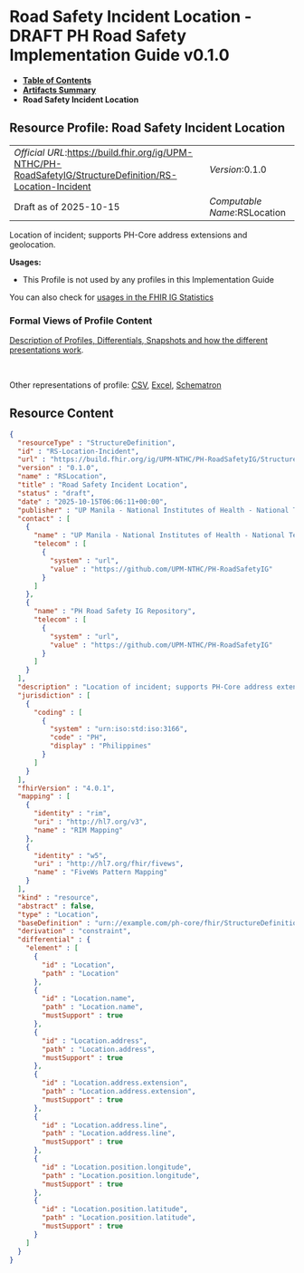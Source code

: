 # Road Safety Incident Location - DRAFT PH Road Safety Implementation Guide v0.1.0

* [**Table of Contents**](toc.md)
* [**Artifacts Summary**](artifacts.md)
* **Road Safety Incident Location**

## Resource Profile: Road Safety Incident Location 

| | |
| :--- | :--- |
| *Official URL*:https://build.fhir.org/ig/UPM-NTHC/PH-RoadSafetyIG/StructureDefinition/RS-Location-Incident | *Version*:0.1.0 |
| Draft as of 2025-10-15 | *Computable Name*:RSLocation |

 
Location of incident; supports PH-Core address extensions and geolocation. 

**Usages:**

* This Profile is not used by any profiles in this Implementation Guide

You can also check for [usages in the FHIR IG Statistics](https://packages2.fhir.org/xig/example.fhir.ph.roadsafety|current/StructureDefinition/RS-Location-Incident)

### Formal Views of Profile Content

 [Description of Profiles, Differentials, Snapshots and how the different presentations work](http://build.fhir.org/ig/FHIR/ig-guidance/readingIgs.html#structure-definitions). 

 

Other representations of profile: [CSV](StructureDefinition-RS-Location-Incident.csv), [Excel](StructureDefinition-RS-Location-Incident.xlsx), [Schematron](StructureDefinition-RS-Location-Incident.sch) 



## Resource Content

```json
{
  "resourceType" : "StructureDefinition",
  "id" : "RS-Location-Incident",
  "url" : "https://build.fhir.org/ig/UPM-NTHC/PH-RoadSafetyIG/StructureDefinition/RS-Location-Incident",
  "version" : "0.1.0",
  "name" : "RSLocation",
  "title" : "Road Safety Incident Location",
  "status" : "draft",
  "date" : "2025-10-15T06:06:11+00:00",
  "publisher" : "UP Manila - National Institutes of Health - National Telehealth Center",
  "contact" : [
    {
      "name" : "UP Manila - National Institutes of Health - National Telehealth Center",
      "telecom" : [
        {
          "system" : "url",
          "value" : "https://github.com/UPM-NTHC/PH-RoadSafetyIG"
        }
      ]
    },
    {
      "name" : "PH Road Safety IG Repository",
      "telecom" : [
        {
          "system" : "url",
          "value" : "https://github.com/UPM-NTHC/PH-RoadSafetyIG"
        }
      ]
    }
  ],
  "description" : "Location of incident; supports PH-Core address extensions and geolocation.",
  "jurisdiction" : [
    {
      "coding" : [
        {
          "system" : "urn:iso:std:iso:3166",
          "code" : "PH",
          "display" : "Philippines"
        }
      ]
    }
  ],
  "fhirVersion" : "4.0.1",
  "mapping" : [
    {
      "identity" : "rim",
      "uri" : "http://hl7.org/v3",
      "name" : "RIM Mapping"
    },
    {
      "identity" : "w5",
      "uri" : "http://hl7.org/fhir/fivews",
      "name" : "FiveWs Pattern Mapping"
    }
  ],
  "kind" : "resource",
  "abstract" : false,
  "type" : "Location",
  "baseDefinition" : "urn://example.com/ph-core/fhir/StructureDefinition/ph-core-location",
  "derivation" : "constraint",
  "differential" : {
    "element" : [
      {
        "id" : "Location",
        "path" : "Location"
      },
      {
        "id" : "Location.name",
        "path" : "Location.name",
        "mustSupport" : true
      },
      {
        "id" : "Location.address",
        "path" : "Location.address",
        "mustSupport" : true
      },
      {
        "id" : "Location.address.extension",
        "path" : "Location.address.extension",
        "mustSupport" : true
      },
      {
        "id" : "Location.address.line",
        "path" : "Location.address.line",
        "mustSupport" : true
      },
      {
        "id" : "Location.position.longitude",
        "path" : "Location.position.longitude",
        "mustSupport" : true
      },
      {
        "id" : "Location.position.latitude",
        "path" : "Location.position.latitude",
        "mustSupport" : true
      }
    ]
  }
}

```
